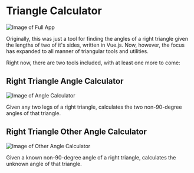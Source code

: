 # Triangle Calculator

![Image of Full App](https://i.imgur.com/b1KGb44.png)

Originally, this was just a tool for finding the angles of a right triangle given the lengths of two of it's sides, written in Vue.js. Now, however, the focus has expanded to all manner of triangular tools and utilities.

Right now, there are two tools included, with at least one more to come:

## Right Triangle Angle Calculator
![Image of Angle Calculator](https://i.imgur.com/FtVg8iP.png)

Given any two legs of a right triangle, calculates the two non-90-degree angles of that triangle.

## Right Triangle Other Angle Calculator
![Image of Other Angle Calculator](https://i.imgur.com/RFyqlkb.png)

Given a known non-90-degree angle of a right triangle, calculates the unknown angle of that triangle.

